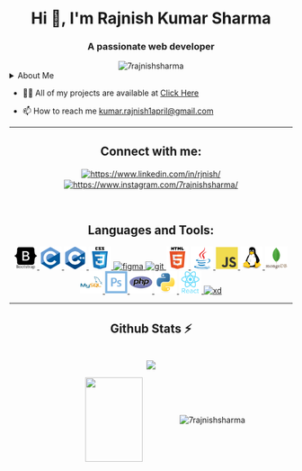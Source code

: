 <h1 align="center">Hi 👋, I'm Rajnish Kumar Sharma</h1>
<h3 align="center">A passionate web developer</h3>
<div align="center">
      <img src="https://komarev.com/ghpvc/?username=7rajnishsharma&label=Profile%20views&color=0e75b6&style=flat" target="blank" alt="7rajnishsharma"/>
</div>
<details >
  <summary>About Me</summary>
  <p>My name is Rajnish Kumar Sharma, and I am a dedicated full stack developer currently in my 3rd year of studying Computer Science at MDU University. Passionate about coding, I specialize in creating robust and user-centric applications that enhance the digital experience. With a strong foundation in both front-end and back-end technologies, I strive to deliver efficient and elegant solutions.</p>
</details>



- 👨‍💻 All of my projects are available at [Click Here](https://7rajnishsharma.github.io/MyPortfolio/)



- 📫 How to reach me [kumar.rajnish1april@gmail.com](mailto:kumar.rajnish1april@gmail.com)
<hr>
<h2 align="center">Connect with me:</h2>
<p align="center">
<a href="https://linkedin.com/in/https://www.linkedin.com/in/rjnish/" target="blank"><img align="center" src="https://raw.githubusercontent.com/rahuldkjain/github-profile-readme-generator/master/src/images/icons/Social/linked-in-alt.svg" alt="https://www.linkedin.com/in/rjnish/" height="30" width="40" /></a>
<a href="https://instagram.com/https://www.instagram.com/7rajnishsharma/" target="blank"><img align="center" src="https://raw.githubusercontent.com/rahuldkjain/github-profile-readme-generator/master/src/images/icons/Social/instagram.svg" alt="https://www.instagram.com/7rajnishsharma/" height="30" width="40" /></a>
</p>

<br>

<h2 align="center">Languages and Tools:</h2>

<p align="center"> <a href="https://getbootstrap.com" target="_blank" rel="noreferrer"> <img src="https://raw.githubusercontent.com/devicons/devicon/master/icons/bootstrap/bootstrap-plain-wordmark.svg" alt="bootstrap" width="40" height="40"/> </a> <a href="https://www.cprogramming.com/" target="_blank" rel="noreferrer"> <img src="https://raw.githubusercontent.com/devicons/devicon/master/icons/c/c-original.svg" alt="c" width="40" height="40"/> </a> <a href="https://www.w3schools.com/cpp/" target="_blank" rel="noreferrer"> <img src="https://raw.githubusercontent.com/devicons/devicon/master/icons/cplusplus/cplusplus-original.svg" alt="cplusplus" width="40" height="40"/> </a> <a href="https://www.w3schools.com/css/" target="_blank" rel="noreferrer"> <img src="https://raw.githubusercontent.com/devicons/devicon/master/icons/css3/css3-original-wordmark.svg" alt="css3" width="40" height="40"/> </a> <a href="https://www.figma.com/" target="_blank" rel="noreferrer"> <img src="https://www.vectorlogo.zone/logos/figma/figma-icon.svg" alt="figma" width="40" height="40"/> </a> <a href="https://git-scm.com/" target="_blank" rel="noreferrer"> <img src="https://www.vectorlogo.zone/logos/git-scm/git-scm-icon.svg" alt="git" width="40" height="40"/> </a> <a href="https://www.w3.org/html/" target="_blank" rel="noreferrer"> <img src="https://raw.githubusercontent.com/devicons/devicon/master/icons/html5/html5-original-wordmark.svg" alt="html5" width="40" height="40"/> </a> <a href="https://www.java.com" target="_blank" rel="noreferrer"> <img src="https://raw.githubusercontent.com/devicons/devicon/master/icons/java/java-original.svg" alt="java" width="40" height="40"/> </a> <a href="https://developer.mozilla.org/en-US/docs/Web/JavaScript" target="_blank" rel="noreferrer"> <img src="https://raw.githubusercontent.com/devicons/devicon/master/icons/javascript/javascript-original.svg" alt="javascript" width="40" height="40"/> </a> <a href="https://www.linux.org/" target="_blank" rel="noreferrer"> <img src="https://raw.githubusercontent.com/devicons/devicon/master/icons/linux/linux-original.svg" alt="linux" width="40" height="40"/> </a> <a href="https://www.mongodb.com/" target="_blank" rel="noreferrer"> <img src="https://raw.githubusercontent.com/devicons/devicon/master/icons/mongodb/mongodb-original-wordmark.svg" alt="mongodb" width="40" height="40"/> </a> <a href="https://www.mysql.com/" target="_blank" rel="noreferrer"> <img src="https://raw.githubusercontent.com/devicons/devicon/master/icons/mysql/mysql-original-wordmark.svg" alt="mysql" width="40" height="40"/> </a> <a href="https://www.photoshop.com/en" target="_blank" rel="noreferrer"> <img src="https://raw.githubusercontent.com/devicons/devicon/master/icons/photoshop/photoshop-line.svg" alt="photoshop" width="40" height="40"/> </a> <a href="https://www.php.net" target="_blank" rel="noreferrer"> <img src="https://raw.githubusercontent.com/devicons/devicon/master/icons/php/php-original.svg" alt="php" width="40" height="40"/> </a> <a href="https://www.python.org" target="_blank" rel="noreferrer"> <img src="https://raw.githubusercontent.com/devicons/devicon/master/icons/python/python-original.svg" alt="python" width="40" height="40"/> </a> <a href="https://reactjs.org/" target="_blank" rel="noreferrer"> <img src="https://raw.githubusercontent.com/devicons/devicon/master/icons/react/react-original-wordmark.svg" alt="react" width="40" height="40"/> </a> <a href="https://www.adobe.com/products/xd.html" target="_blank" rel="noreferrer"> <img src="https://cdn.worldvectorlogo.com/logos/adobe-xd.svg" alt="xd" width="40" height="40"/> </a> </p>




<hr>

<h2 align="center">Github Stats ⚡</h2>

<br>
<div align=center>
  <img align="center" width="250px"  src="https://github-readme-stats.vercel.app/api/top-langs/?username=7rajnishsharma&show_icons=true&locale=en&theme=react&border_color=61dafb&hide_border=true"/>
</div>
<p align=center>
  <div align=center>
      <img align="center" width="45%" height="150px" src="https://github-readme-stats.vercel.app/api?username=7rajnishsharma&show_icons=true&locale=en&theme=react&border_color=61dafb&hide_border=true" target="blank"/>
      <img align="center" width="45%" height="150px" src="https://github-readme-streak-stats.herokuapp.com/?user=7rajnishsharma&theme=react&border=61dafb&hide_border=true" target="blank" alt="7rajnishsharma" />
  </div>
</p>

  </div>




